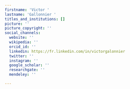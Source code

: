 ```yaml
---
firstname: 'Victor '
lastname: 'Gallonnier '
titles_and_institutions: []
picture: ''
picture_copyright: ''
social_channels:
  website: ''
  wikipedia: ''
  orcid_id: ''
  linkedin: https://fr.linkedin.com/in/victorgalonnier
  twitter: ''
  instagram: ''
  google_scholar: ''
  researchgate: ''
  mendeley: ''

---
```

